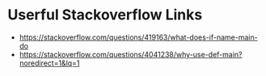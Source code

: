 # Userful Stackoverflow Links

- https://stackoverflow.com/questions/419163/what-does-if-name-main-do
- https://stackoverflow.com/questions/4041238/why-use-def-main?noredirect=1&lq=1  
